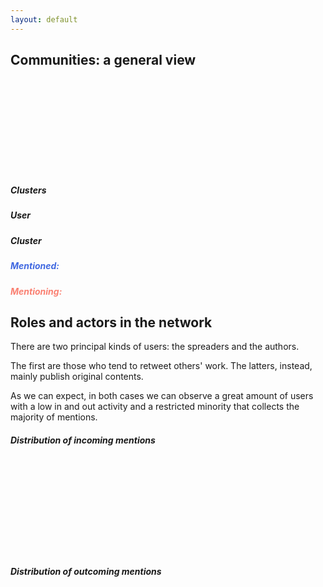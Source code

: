 ```yaml
---
layout: default
---
```

<div class='section'>
	<h2>Communities: a general view</h2>
	<svg id='viz_1'></svg>
	<div id='group_legend' class='hidden'>
		<h5>Clusters</h5>
	</div>
	<div id='legend' class='hidden'>
		<div class='legend_info'>
			<h5>User</h5>
			<p id='username'></p>
		</div>
		<div class='group_info' id='cluster_info'>
			<h5>Cluster</h5>
			<p id='cluster'></p>
		</div>
		<div class='legend_info'>
			<h5 style='color: #4169E1;'>Mentioned:</h5>
			<p id='in_ment' style='color: #4169E1;'></p>
		</div>
		<div class='legend_info'>
			<h5 style='color: #FA8072;'>Mentioning:</h5>
			<p id='out_ment' style='color: #FA8072;'></p>
		</div>
	</div>
</div>
<div class='section'>
	<h2>Roles and actors in the network</h2>
	<div class='texts'>
		<p>
			There are two principal kinds of users: the spreaders and the authors.
		</p>
		<p>
			The first are those who tend to retweet others' work. The latters, instead, mainly publish original contents.
		</p>
		<p>
			As we can expect, in both cases we can observe a great amount of users with a low in and out activity and a restricted minority that collects the majority of mentions. 
		</p>
	</div>
	<h5>Distribution of incoming mentions</h5>
	<svg id='viz_2' class='small_viz'></svg>
	<h5>Distribution of outcoming mentions</h5>
	<svg id='viz_3' class='small_viz'></svg>
</div>



